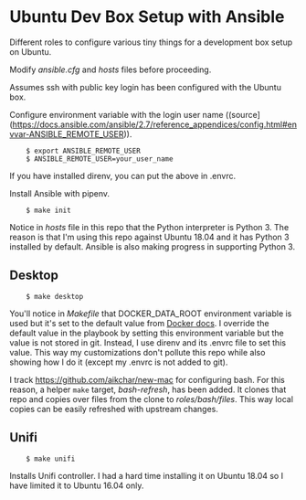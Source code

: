 # Ubuntu Dev Box Setup with Ansible

Different roles to configure various tiny things for a development box setup
on Ubuntu.

Modify *ansible.cfg* and *hosts* files before proceeding.

Assumes ssh with public key login has been configured with the Ubuntu box.

Configure environment variable with the login user name ((source](https://docs.ansible.com/ansible/2.7/reference_appendices/config.html#envvar-ANSIBLE_REMOTE_USER)).

        $ export ANSIBLE_REMOTE_USER
        $ ANSIBLE_REMOTE_USER=your_user_name

If you have installed direnv, you can put the above in .envrc.

Install Ansible with pipenv.

        $ make init

Notice in *hosts* file in this repo that the Python interpreter is Python 3.
The reason is that I'm using this repo against Ubuntu 18.04 and it has Python 3
installed by default. Ansible is also making progress in supporting Python 3.

## Desktop

        $ make desktop

You'll notice in _Makefile_ that DOCKER_DATA_ROOT environment variable is used
but it's set to the default value from [Docker docs](https://docs.docker.com/engine/reference/commandline/dockerd/#run-multiple-daemons).
I override the default value in the playbook by setting this environment
variable but the value is not stored in git. Instead, I use direnv and its
.envrc file to set this value. This way my customizations don't pollute this
repo while also showing how I do it (except my .envrc is not added to git).

I track https://github.com/aikchar/new-mac for configuring bash. For this
reason, a helper ``make`` target, _bash-refresh_, has been added. It clones
that repo and copies over files from the clone to _roles/bash/files_. This way
local copies can be easily refreshed with upstream changes.

## Unifi

        $ make unifi

Installs Unifi controller. I had a hard time installing it on Ubuntu 18.04 so
I have limited it to Ubuntu 16.04 only.
